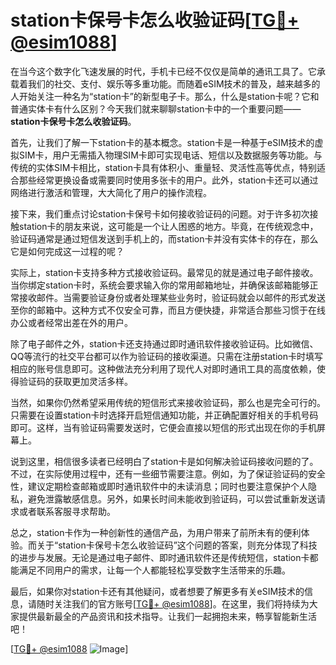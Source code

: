 # station卡保号卡怎么收验证码[[TG💪+ @esim1088](https://t.me/s/esim1088)]

在当今这个数字化飞速发展的时代，手机卡已经不仅仅是简单的通讯工具了。它承载着我们的社交、支付、娱乐等多重功能。而随着eSIM技术的普及，越来越多的人开始关注一种名为“station卡”的新型电子卡。那么，什么是station卡呢？它和普通实体卡有什么区别？今天我们就来聊聊station卡中的一个重要问题——**station卡保号卡怎么收验证码**。

首先，让我们了解一下station卡的基本概念。station卡是一种基于eSIM技术的虚拟SIM卡，用户无需插入物理SIM卡即可实现电话、短信以及数据服务等功能。与传统的实体SIM卡相比，station卡具有体积小、重量轻、灵活性高等优点，特别适合那些经常更换设备或需要同时使用多张卡的用户。此外，station卡还可以通过网络进行激活和管理，大大简化了用户的操作流程。

接下来，我们重点讨论station卡保号卡如何接收验证码的问题。对于许多初次接触station卡的朋友来说，这可能是一个让人困惑的地方。毕竟，在传统观念中，验证码通常是通过短信发送到手机上的，而station卡并没有实体卡的存在，那么它是如何完成这一过程的呢？

实际上，station卡支持多种方式接收验证码。最常见的就是通过电子邮件接收。当你绑定station卡时，系统会要求输入你的常用邮箱地址，并确保该邮箱能够正常接收邮件。当需要验证身份或者处理某些业务时，验证码就会以邮件的形式发送至你的邮箱中。这种方式不仅安全可靠，而且方便快捷，非常适合那些习惯于在线办公或者经常出差在外的用户。

除了电子邮件之外，station卡还支持通过即时通讯软件接收验证码。比如微信、QQ等流行的社交平台都可以作为验证码的接收渠道。只需在注册station卡时填写相应的账号信息即可。这种做法充分利用了现代人对即时通讯工具的高度依赖，使得验证码的获取更加灵活多样。

当然，如果你仍然希望采用传统的短信形式来接收验证码，那么也是完全可行的。只需要在设置station卡时选择开启短信通知功能，并正确配置好相关的手机号码即可。这样，当有验证码需要发送时，它便会直接以短信的形式出现在你的手机屏幕上。

说到这里，相信很多读者已经明白了station卡是如何解决验证码接收问题的了。不过，在实际使用过程中，还有一些细节需要注意。例如，为了保证验证码的安全性，建议定期检查邮箱或即时通讯软件中的未读消息；同时也要注意保护个人隐私，避免泄露敏感信息。另外，如果长时间未能收到验证码，可以尝试重新发送请求或者联系客服寻求帮助。

总之，station卡作为一种创新性的通信产品，为用户带来了前所未有的便利体验。而关于“station卡保号卡怎么收验证码”这个问题的答案，则充分体现了科技的进步与发展。无论是通过电子邮件、即时通讯软件还是传统短信，station卡都能满足不同用户的需求，让每一个人都能轻松享受数字生活带来的乐趣。

最后，如果你对station卡还有其他疑问，或者想要了解更多有关eSIM技术的信息，请随时关注我们的官方账号[[TG💪+ @esim1088](https://t.me/s/esim1088)]。在这里，我们将持续为大家提供最新最全的产品资讯和技术指导。让我们一起拥抱未来，畅享智能新生活吧！

[[TG💪+ @esim1088](https://t.me/s/esim1088) ![Image](https://i.postimg.cc/4NQfJmqS/Snipaste-2025-05-13-00-14-12.png)]